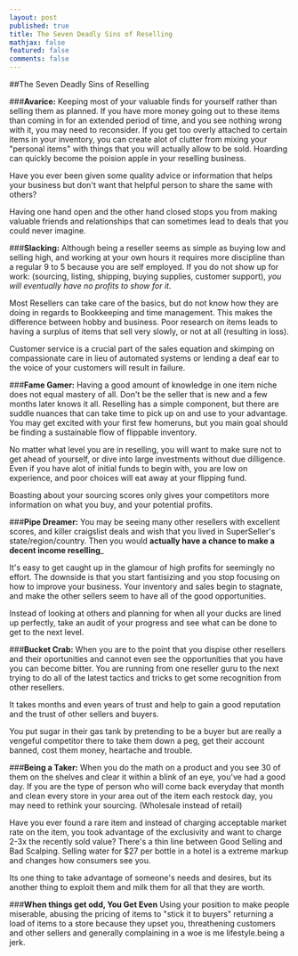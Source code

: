 ```yaml
---
layout: post
published: true
title: The Seven Deadly Sins of Reselling
mathjax: false
featured: false
comments: false
---
```


##The Seven Deadly Sins of Reselling
 
###**Avarice:**
Keeping most of your valuable finds for yourself rather than selling them as planned. If you have more money going out to these items than coming in for an extended period of time, and you see nothing wrong with it, you may need to reconsider. If you get too overly attached to certain items in your inventory, you can create alot of clutter from mixing your "personal items" with things that you will actually allow to be sold. Hoarding can quickly become the poision apple in your reselling business.

Have you ever been given some quality advice or information that helps your business but don't want that helpful person to share the same with others? 

Having one hand open and the other hand closed stops you from making valuable friends and relationships that can sometimes lead to deals that you could never imagine.
 
###**Slacking:** 
Although being a reseller seems as simple as buying low and selling high, and working at your own hours it requires more discipline than a regular 9 to 5 because you are self employed. If you do not show up for work: (sourcing, listing, shipping, buying supplies, customer support), _you will eventually have no profits to show for it._

Most Resellers can take care of the basics, but do not know how they are doing in regards to Bookkeeping and time management. This makes the difference between hobby and business. Poor research on items leads to having a surplus of items that sell very slowly, or not at all (resulting in loss).

Customer service is a crucial part of the sales equation and skimping on compassionate care in lieu of automated systems or lending a deaf ear to the voice of your customers will result in failure.

###**Fame Gamer:**
Having a good amount of knowledge in one item niche does not equal mastery of all. Don't be the seller that is new and a few months later knows it all. Reselling has a simple component, but there are suddle nuances that can take time to pick up on and use to your advantage. You may get excited with your first few homeruns, but you main goal should be finding a sustainable flow of flippable inventory. 

No matter what level you are in reselling, you will want to make sure not to get ahead of yourself, or dive into large investments without due dilligence. Even if you have alot of initial funds to begin with, you are low on experience, and poor choices will eat away at your flipping fund.

Boasting about your sourcing scores only gives your competitors more information on what you buy, and your potential profits. 
  
###**Pipe Dreamer:**
 You may be seeing many other resellers with excellent scores, and killer craigslist deals and wish that you lived in SuperSeller's state/region/country. Then you would __actually have a chance to make a decent income reselling___
 
It's easy to get caught up in the glamour of high profits for seemingly no effort. The downside is that you start fantisizing and you stop focusing on how to improve your business. Your inventory and sales begin to stagnate, and make the other sellers seem to have all of the good opportunities. 

Instead of looking at others and planning for when all your ducks are lined up perfectly, take an audit of your progress and see what can be done to get to the next level. 
 
###**Bucket Crab:**
When you are to the point that you dispise other resellers and their oportunities and cannot even see the opportunities that you have you can become bitter. You are running from one reseller guru to the next trying to do all of the latest tactics and tricks to get some recognition from other resellers.

It takes months and even years of trust and help to gain a good reputation and the trust of other sellers and buyers. 

You put sugar in their gas tank by pretending to be a buyer but are really a vengeful competitor there to take them down a peg, get their account banned, cost them money, heartache and trouble. 

###**Being a Taker:** 
When you do the math on a product and you see 30 of them on the shelves and clear it within a blink of an eye, you've had a good day. If you are the type of person who will come back everyday that month and clean every store in your area out of the item each restock day, you may need to rethink your sourcing. (Wholesale instead of retail)

Have you ever found a rare item and instead of charging acceptable market rate on the item, you took advantage of the exclusivity and want to charge 2-3x the recently sold value? There's a thin line between Good Selling and Bad Scalping. Selling water for $27 per bottle in a hotel is a extreme markup and changes how consumers see you. 

Its one thing to take advantage of someone's needs and desires, but its another thing to exploit them and milk them for all that they are worth. 

###**When things get odd, You Get Even**
Using your position to make people miserable, abusing the pricing of items to "stick it to buyers" returning a load of items to a store because they upset you, threathening customers and other sellers and generally complaining in a woe is me lifestyle.being a jerk.
